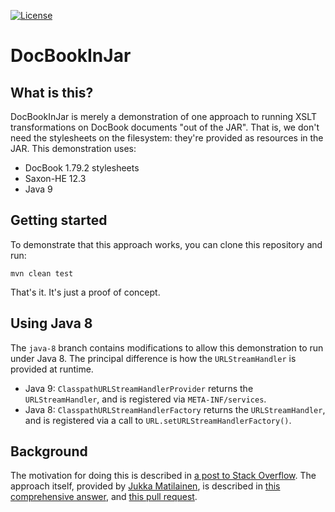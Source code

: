 [![License](https://img.shields.io/badge/License-BSD-blue.svg)](https://opensource.org/licenses/BSD-2-Clause)

DocBookInJar
============

What is this?
-------------
DocBookInJar is merely a demonstration of one approach to running XSLT
transformations on DocBook documents "out of the JAR". That is, we
don't need the stylesheets on the filesystem: they're provided as
resources in the JAR. This demonstration uses:

* DocBook 1.79.2 stylesheets
* Saxon-HE 12.3
* Java 9

Getting started
---------------
To demonstrate that this approach works, you can clone this repository
and run:

```
mvn clean test
```

That's it. It's just a proof of concept.

Using Java 8
------------

The `java-8` branch contains modifications to allow this demonstration
to run under Java 8. The principal difference is how the
`URLStreamHandler` is provided at runtime.

* Java 9: `ClasspathURLStreamHandlerProvider` returns the
  `URLStreamHandler`, and is registered via `META-INF/services`.
* Java 8: `ClasspathURLStreamHandlerFactory` returns the
  `URLStreamHandler`, and is registered via a call to
  `URL.setURLStreamHandlerFactory()`.

Background
----------
The motivation for doing this is described in [a post to Stack
Overflow](https://stackoverflow.com/questions/76848364/how-can-i-embed-docbook-xslt-transformation-in-a-java-web-app/).
The approach itself, provided by [Jukka
Matilainen](https://github.com/jkmatila), is described in [this
comprehensive answer](https://stackoverflow.com/a/76857673/18493), and
[this pull
request](https://github.com/paulhoadley/DocBookInJar/pull/1).

